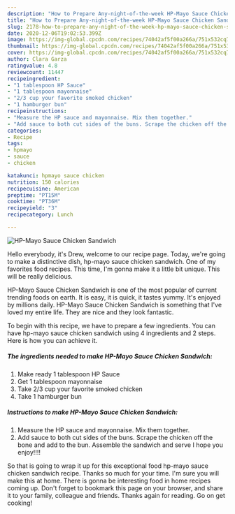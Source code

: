 ```yaml
---
description: "How to Prepare Any-night-of-the-week HP-Mayo Sauce Chicken Sandwich"
title: "How to Prepare Any-night-of-the-week HP-Mayo Sauce Chicken Sandwich"
slug: 2178-how-to-prepare-any-night-of-the-week-hp-mayo-sauce-chicken-sandwich
date: 2020-12-06T19:02:53.399Z
image: https://img-global.cpcdn.com/recipes/74042af5f00a266a/751x532cq70/hp-mayo-sauce-chicken-sandwich-recipe-main-photo.jpg
thumbnail: https://img-global.cpcdn.com/recipes/74042af5f00a266a/751x532cq70/hp-mayo-sauce-chicken-sandwich-recipe-main-photo.jpg
cover: https://img-global.cpcdn.com/recipes/74042af5f00a266a/751x532cq70/hp-mayo-sauce-chicken-sandwich-recipe-main-photo.jpg
author: Clara Garza
ratingvalue: 4.8
reviewcount: 11447
recipeingredient:
- "1 tablespoon HP Sauce"
- "1 tablespoon mayonnaise"
- "2/3 cup your favorite smoked chicken"
- "1 hamburger bun"
recipeinstructions:
- "Measure the HP sauce and mayonnaise. Mix them together."
- "Add sauce to both cut sides of the buns. Scrape the chicken off the bone and add to the bun. Assemble the sandwich and serve I hope you enjoy!!!!"
categories:
- Recipe
tags:
- hpmayo
- sauce
- chicken

katakunci: hpmayo sauce chicken 
nutrition: 150 calories
recipecuisine: American
preptime: "PT15M"
cooktime: "PT36M"
recipeyield: "3"
recipecategory: Lunch

---
```



![HP-Mayo Sauce Chicken Sandwich](https://img-global.cpcdn.com/recipes/74042af5f00a266a/751x532cq70/hp-mayo-sauce-chicken-sandwich-recipe-main-photo.jpg)

Hello everybody, it's Drew, welcome to our recipe page. Today, we're going to make a distinctive dish, hp-mayo sauce chicken sandwich. One of my favorites food recipes. This time, I'm gonna make it a little bit unique. This will be really delicious.

HP-Mayo Sauce Chicken Sandwich is one of the most popular of current trending foods on earth. It is easy, it is quick, it tastes yummy. It's enjoyed by millions daily. HP-Mayo Sauce Chicken Sandwich is something that I've loved my entire life. They are nice and they look fantastic.




To begin with this recipe, we have to prepare a few ingredients. You can have hp-mayo sauce chicken sandwich using 4 ingredients and 2 steps. Here is how you can achieve it.

<!--inarticleads1-->

##### The ingredients needed to make HP-Mayo Sauce Chicken Sandwich:

1. Make ready 1 tablespoon HP Sauce
1. Get 1 tablespoon mayonnaise
1. Take 2/3 cup your favorite smoked chicken
1. Take 1 hamburger bun




<!--inarticleads2-->

##### Instructions to make HP-Mayo Sauce Chicken Sandwich:

1. Measure the HP sauce and mayonnaise. Mix them together.
1. Add sauce to both cut sides of the buns. Scrape the chicken off the bone and add to the bun. Assemble the sandwich and serve I hope you enjoy!!!!




So that is going to wrap it up for this exceptional food hp-mayo sauce chicken sandwich recipe. Thanks so much for your time. I'm sure you will make this at home. There is gonna be interesting food in home recipes coming up. Don't forget to bookmark this page on your browser, and share it to your family, colleague and friends. Thanks again for reading. Go on get cooking!

